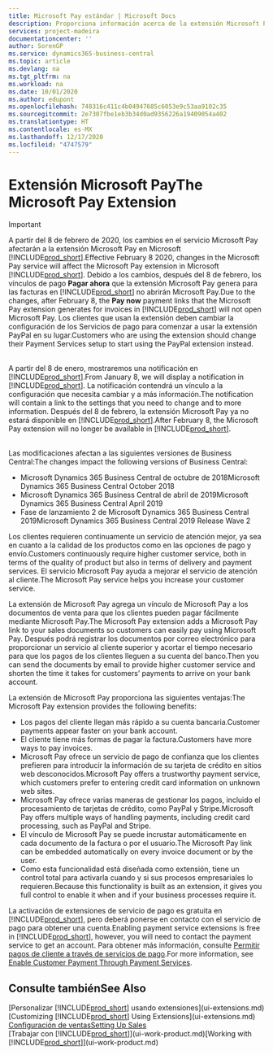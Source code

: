```yaml
---
title: Microsoft Pay estándar | Microsoft Docs
description: Proporciona información acerca de la extensión Microsoft Pay
services: project-madeira
documentationcenter: ''
author: SorenGP
ms.service: dynamics365-business-central
ms.topic: article
ms.devlang: na
ms.tgt_pltfrm: na
ms.workload: na
ms.date: 10/01/2020
ms.author: edupont
ms.openlocfilehash: 748316c411c4b04947685c6053e9c53aa9102c35
ms.sourcegitcommit: 2e7307fbe1eb3b34d0ad9356226a19409054a402
ms.translationtype: HT
ms.contentlocale: es-MX
ms.lasthandoff: 12/17/2020
ms.locfileid: "4747579"
---
```

# <a name="the-microsoft-pay-extension"></a><span data-ttu-id="a9889-103">Extensión Microsoft Pay</span><span class="sxs-lookup"><span data-stu-id="a9889-103">The Microsoft Pay Extension</span></span>

> [!IMPORTANT]
> <span data-ttu-id="a9889-104">A partir del 8 de febrero de 2020, los cambios en el servicio Microsoft Pay afectarán a la extensión Microsoft Pay en Microsoft [!INCLUDE[prod_short](includes/prod_long.md)].</span><span class="sxs-lookup"><span data-stu-id="a9889-104">Effective February 8 2020, changes in the Microsoft Pay service will affect the Microsoft Pay extension in Microsoft [!INCLUDE[prod_short](includes/prod_long.md)].</span></span> <span data-ttu-id="a9889-105">Debido a los cambios, después del 8 de febrero, los vínculos de pago **Pagar ahora** que la extensión Microsoft Pay genera para las facturas en [!INCLUDE[prod_short](includes/prod_short.md)] no abrirán Microsoft Pay.</span><span class="sxs-lookup"><span data-stu-id="a9889-105">Due to the changes, after February 8, the **Pay now** payment links that the Microsoft Pay extension generates for invoices in [!INCLUDE[prod_short](includes/prod_short.md)] will not open Microsoft Pay.</span></span> <span data-ttu-id="a9889-106">Los clientes que usan la extensión deben cambiar la configuración de los Servicios de pago para comenzar a usar la extensión PayPal en su lugar.</span><span class="sxs-lookup"><span data-stu-id="a9889-106">Customers who are using the extension should change their Payment Services setup to start using the PayPal extension instead.</span></span><br /></br>
>
> <span data-ttu-id="a9889-107">A partir del 8 de enero, mostraremos una notificación en [!INCLUDE[prod_short](includes/prod_short.md)].</span><span class="sxs-lookup"><span data-stu-id="a9889-107">From January 8, we will display a notification in [!INCLUDE[prod_short](includes/prod_short.md)].</span></span> <span data-ttu-id="a9889-108">La notificación contendrá un vínculo a la configuración que necesita cambiar y a más información.</span><span class="sxs-lookup"><span data-stu-id="a9889-108">The notification will contain a link to the settings that you need to change and to more information.</span></span> <span data-ttu-id="a9889-109">Después del 8 de febrero, la extensión Microsoft Pay ya no estará disponible en [!INCLUDE[prod_short](includes/prod_short.md)].</span><span class="sxs-lookup"><span data-stu-id="a9889-109">After February 8, the Microsoft Pay extension will no longer be available in [!INCLUDE[prod_short](includes/prod_short.md)].</span></span><br /></br>
>
> <span data-ttu-id="a9889-110">Las modificaciones afectan a las siguientes versiones de Business Central:</span><span class="sxs-lookup"><span data-stu-id="a9889-110">The changes impact the following versions of Business Central:</span></span>
> - <span data-ttu-id="a9889-111">Microsoft Dynamics 365 Business Central de octubre de 2018</span><span class="sxs-lookup"><span data-stu-id="a9889-111">Microsoft Dynamics 365 Business Central October 2018</span></span>
> - <span data-ttu-id="a9889-112">Microsoft Dynamics 365 Business Central de abril de 2019</span><span class="sxs-lookup"><span data-stu-id="a9889-112">Microsoft Dynamics 365 Business Central April 2019</span></span>
> - <span data-ttu-id="a9889-113">Fase de lanzamiento 2 de Microsoft Dynamics 365 Business Central 2019</span><span class="sxs-lookup"><span data-stu-id="a9889-113">Microsoft Dynamics 365 Business Central 2019 Release Wave 2</span></span>

<span data-ttu-id="a9889-114">Los clientes requieren continuamente un servicio de atención mejor, ya sea en cuanto a la calidad de los productos como en las opciones de pago y envío.</span><span class="sxs-lookup"><span data-stu-id="a9889-114">Customers continuously require higher customer service, both in terms of the quality of product but also in terms of delivery and payment services.</span></span> <span data-ttu-id="a9889-115">El servicio Microsoft Pay ayuda a mejorar el servicio de atención al cliente.</span><span class="sxs-lookup"><span data-stu-id="a9889-115">The Microsoft Pay service helps you increase your customer service.</span></span>

<span data-ttu-id="a9889-116">La extensión de Microsoft Pay agrega un vínculo de Microsoft Pay a los documentos de venta para que los clientes pueden pagar fácilmente mediante Microsoft Pay.</span><span class="sxs-lookup"><span data-stu-id="a9889-116">The Microsoft Pay extension adds a Microsoft Pay link to your sales documents so customers can easily pay using Microsoft Pay.</span></span> <span data-ttu-id="a9889-117">Después podrá registrar los documentos por correo electrónico para proporcionar un servicio al cliente superior y acortar el tiempo necesario para que los pagos de los clientes lleguen a su cuenta del banco.</span><span class="sxs-lookup"><span data-stu-id="a9889-117">Then you can send the documents by email to provide higher customer service and shorten the time it takes for customers’ payments to arrive on your bank account.</span></span>

<span data-ttu-id="a9889-118">La extensión de Microsoft Pay proporciona las siguientes ventajas:</span><span class="sxs-lookup"><span data-stu-id="a9889-118">The Microsoft Pay extension provides the following benefits:</span></span>
- <span data-ttu-id="a9889-119">Los pagos del cliente llegan más rápido a su cuenta bancaria.</span><span class="sxs-lookup"><span data-stu-id="a9889-119">Customer payments appear faster on your bank account.</span></span>
- <span data-ttu-id="a9889-120">El cliente tiene más formas de pagar la factura.</span><span class="sxs-lookup"><span data-stu-id="a9889-120">Customers have more ways to pay invoices.</span></span>
- <span data-ttu-id="a9889-121">Microsoft Pay ofrece un servicio de pago de confianza que los clientes prefieren para introducir la información de su tarjeta de crédito en sitios web desconocidos.</span><span class="sxs-lookup"><span data-stu-id="a9889-121">Microsoft Pay offers a trustworthy payment service, which customers prefer to entering credit card information on unknown web sites.</span></span>
- <span data-ttu-id="a9889-122">Microsoft Pay ofrece varias maneras de gestionar los pagos, incluido el procesamiento de tarjetas de crédito, como PayPal y Stripe.</span><span class="sxs-lookup"><span data-stu-id="a9889-122">Microsoft Pay offers multiple ways of handling payments, including credit card processing, such as PayPal and Stripe.</span></span>
- <span data-ttu-id="a9889-123">El vínculo de Microsoft Pay se puede incrustar automáticamente en cada documento de la factura o por el usuario.</span><span class="sxs-lookup"><span data-stu-id="a9889-123">The Microsoft Pay link can be embedded automatically on every invoice document or by the user.</span></span>
- <span data-ttu-id="a9889-124">Como esta funcionalidad está diseñada como extensión, tiene un control total para activarla cuando y si sus procesos empresariales lo requieren.</span><span class="sxs-lookup"><span data-stu-id="a9889-124">Because this functionality is built as an extension, it gives you full control to enable it when and if your business processes require it.</span></span>

<span data-ttu-id="a9889-125">La activación de extensiones de servicio de pago es gratuita en [!INCLUDE[prod_short](includes/prod_short.md)], pero deberá ponerse en contacto con el servicio de pago para obtener una cuenta.</span><span class="sxs-lookup"><span data-stu-id="a9889-125">Enabling payment service extensions is free in [!INCLUDE[prod_short](includes/prod_short.md)], however, you will need to contact the payment service to get an account.</span></span> <span data-ttu-id="a9889-126">Para obtener más información, consulte [Permitir pagos de cliente a través de servicios de pago](sales-how-enable-payment-service-extensions.md).</span><span class="sxs-lookup"><span data-stu-id="a9889-126">For more information, see [Enable Customer Payment Through Payment Services](sales-how-enable-payment-service-extensions.md).</span></span>

## <a name="see-also"></a><span data-ttu-id="a9889-127">Consulte también</span><span class="sxs-lookup"><span data-stu-id="a9889-127">See Also</span></span>
<span data-ttu-id="a9889-128">[Personalizar [!INCLUDE[prod_short](includes/prod_short.md)] usando extensiones](ui-extensions.md)</span><span class="sxs-lookup"><span data-stu-id="a9889-128">[Customizing [!INCLUDE[prod_short](includes/prod_short.md)] Using Extensions](ui-extensions.md)</span></span>  
[<span data-ttu-id="a9889-129">Configuración de ventas</span><span class="sxs-lookup"><span data-stu-id="a9889-129">Setting Up Sales</span></span>](sales-setup-sales.md)  
<span data-ttu-id="a9889-130">[Trabajar con [!INCLUDE[prod_short](includes/prod_short.md)]](ui-work-product.md)</span><span class="sxs-lookup"><span data-stu-id="a9889-130">[Working with [!INCLUDE[prod_short](includes/prod_short.md)]](ui-work-product.md)</span></span>
